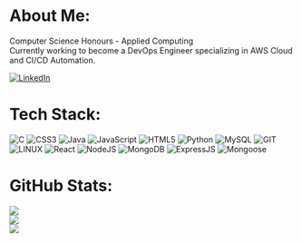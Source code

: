 
# About Me:
Computer Science Honours - Applied Computing <br>Currently working to become a DevOps Engineer specializing in AWS Cloud and CI/CD Automation.<br> 

[![LinkedIn](https://img.shields.io/badge/LinkedIn-%230077B5.svg?logo=linkedin&logoColor=white)](https://www.linkedin.com/in/mark-finerty-822066248/)

# Tech Stack:
![C](https://img.shields.io/badge/c-%2300599C.svg?style=for-the-badge&logo=c&logoColor=white) ![CSS3](https://img.shields.io/badge/css3-%231572B6.svg?style=for-the-badge&logo=css3&logoColor=white) ![Java](https://img.shields.io/badge/java-%23ED8B00.svg?style=for-the-badge&logo=openjdk&logoColor=white) ![JavaScript](https://img.shields.io/badge/javascript-%23323330.svg?style=for-the-badge&logo=javascript&logoColor=%23F7DF1E) ![HTML5](https://img.shields.io/badge/html5-%23E34F26.svg?style=for-the-badge&logo=html5&logoColor=white) ![Python](https://img.shields.io/badge/python-3670A0?style=for-the-badge&logo=python&logoColor=ffdd54) ![MySQL](https://img.shields.io/badge/mysql-%2300000f.svg?style=for-the-badge&logo=mysql&logoColor=white) ![GIT](https://img.shields.io/badge/Git-fc6d26?style=for-the-badge&logo=git&logoColor=white) ![LINUX](https://img.shields.io/badge/Linux-FCC624?style=for-the-badge&logo=linux&logoColor=black) ![React](https://img.shields.io/badge/react-%2320232a.svg?style=for-the-badge&logo=react&logoColor=%2361DAFB) ![NodeJS](https://img.shields.io/badge/node.js-6DA55F?style=for-the-badge&logo=node.js&logoColor=white) ![MongoDB](https://img.shields.io/badge/MongoDB-4DB33D?style=for-the-badge&logo=mongodb&logoColor=white) ![ExpressJS](https://img.shields.io/badge/Express.js-4?style=for-the-badge&logo=express&color=%23000000) ![Mongoose](https://img.shields.io/badge/mongoose-5?style=for-the-badge&logo=MONGOOSE&color=gray)

# GitHub Stats:
![](https://github-readme-stats.vercel.app/api?username=markfinerty&theme=dark&hide_border=false)<br/>
![](https://github-readme-streak-stats.herokuapp.com/?user=markfinerty&theme=dark&hide_border=false)<br/>
![](https://github-readme-stats.vercel.app/api/top-langs/?username=markfinerty&theme=dark&hide_border=false)
